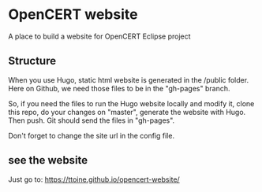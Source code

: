 # OpenCERT website
A place to build a website for OpenCERT Eclipse project

## Structure
When you use Hugo, static html website is generated in the /public folder. Here on Github, we need those files to be in the "gh-pages" branch.

So, if you need the files to run the Hugo website locally and modify it, clone this repo, do your changes on "master", generate the website with Hugo. Then push. Git should send the files in "gh-pages".

Don't forget to change the site url in the config file.

## see the website
Just go to:
https://ttoine.github.io/opencert-website/
